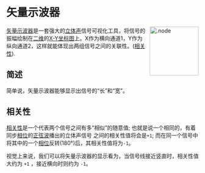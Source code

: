# 矢量示波器

<img align="right" style="margin-left: 8px;" src="/vectorscope.png" alt=".node" width="128"/>

[矢量示波器](https://en.wikipedia.org/wiki/Vectorscope)是一套强大的[立体声](https://zh.wikipedia.org/zh-cn/%E7%AB%8B%E9%AB%94%E8%81%B2)信号可视化工具，将信号的振幅绘制在[二维](https://zh.wikipedia.org/zh-cn/%E4%BA%8C%E7%BB%B4%E8%AE%A1%E7%AE%97%E6%9C%BA%E5%9B%BE%E5%BD%A2)的[X-Y坐标图](https://zh.wikipedia.org/zh-cn/%E7%A4%BA%E6%B3%A2%E5%99%A8#X-Y%E6%A8%A1%E5%BC%8F)上。X作为横向通道1，Y作为纵向通道2，这样就能体现出两组信号之间的关联性。([相关性](#相关性)).

## 简述
简单说，矢量示波器能够显示出信号的“长”和“宽”。

## 相关性

[相关性](https://www.beis.de/Elektronik/Correlation/CorrelationCorrectAndWrong.html#:~:text=Audio%20Correlation%20Measurement%20Basics&text=In%20our%20case%20correlation%20means,levels%20may%20be%20completely%20different)是一个代表两个信号之间有多“相似”的随意值; 也就是说一个相同的，有着同步[相位](https://zh.wikipedia.org/zh-cn/%E7%9B%B8%E4%BD%8D)的[正弦波](https://zh.wikipedia.org/zh-cn/%E6%AD%A3%E5%BC%A6%E6%9B%B2%E7%B7%9A)播出的立体声信号
  之间的相关性值将会是`+1`; 而在同一个信号中将其中的一个[相位](https://zh.wikipedia.org/zh-cn/%E6%AD%A3%E5%BC%A6%E6%9B%B2%E7%B7%9A)反转(180°)后，其相关性值将为`-1`。

视觉上来说，我们可以将矢量示波器的显示看为，当信号线接近竖直时，相关性值大约为 `+1` ，接近横向时则约为 `-1`。
